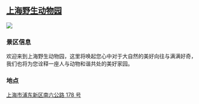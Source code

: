 ## [上海野生动物园](https://you.ctrip.com/sight/shanghai2/758.html)

![](http://localhost:3000/scenics_id_003.jpg)

### 景区信息

欢迎来到上海野生动物园，这里将唤起您心中对于大自然的美好向往与满满好奇，我们也将为您诠释一座人与动物和谐共处的美好家园。

### 地点

[上海市浦东新区南六公路 178 号](https://map.baidu.com/search/%E4%B8%8A%E6%B5%B7%E9%87%8E%E7%94%9F%E5%8A%A8%E7%89%A9%E5%9B%AD/@13550359.082606344,3618577.94813915,16.58z?querytype=s&da_src=shareurl&wd=%E4%B8%8A%E6%B5%B7%E9%87%8E%E7%94%9F%E5%8A%A8%E7%89%A9%E5%9B%AD&c=289&src=0&pn=0&sug=0&l=16&b=(13540999.246093376,3628119.4714299967;13546057.865348386,3630761.156399803)&from=webmap&biz_forward=%7B%22scaler%22:2,%22styles%22:%22pl%22%7D&device_ratio=2)